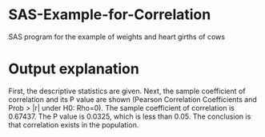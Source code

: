 # SAS-Example-for-Correlation
SAS program for the example of weights and heart girths of cows
# Output explanation
First, the descriptive statistics are given. Next, the sample coefficient of correlation and its P value are shown (Pearson Correlation Coefficients and Prob > |r| under H0: Rho=0). The sample coefficient of correlation is 0.67437. The P value is 0.0325, which is less than 0.05. The conclusion is that correlation exists in the population.
